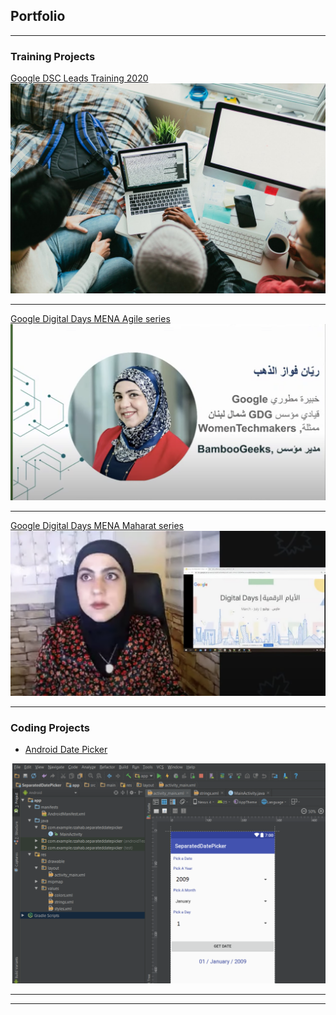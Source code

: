 ## Portfolio

---

### Training Projects

[Google DSC Leads Training 2020](https://developers.google.com/community/dsc)
<img src="images/dsc.jpg?raw=true"/>

---
[Google Digital Days MENA Agile series](https://www.youtube.com/watch?v=8HvrKsvFyLg&t=209s)
<img src="images/agile.png?raw=true"/>


---
[Google Digital Days MENA Maharat series](https://www.youtube.com/watch?v=62eMc6TTxf0&list=PLlqOXLg-GOqcKPvh1UlGz2Vjkt4FAhjNX)
<img src="images/maharat.png?raw=true"/>

---

### Coding Projects

- [Android Date Picker](https://github.com/RayanZahab/SeparateDatePicker/blob/master/README.md)
<img src="images/datepicker.png?raw=true"/>


---




---
<!--
<p style="font-size:11px">Page template forked from <a href="https://github.com/evanca/quick-portfolio">evanca</a></p>
 Remove above link if you don't want to attibute -->
